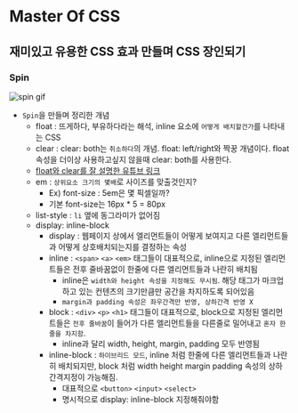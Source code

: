 # Master Of CSS
## 재미있고 유용한 CSS 효과 만들며 CSS 장인되기

### **Spin**
![spin gif](https://user-images.githubusercontent.com/96935557/182620711-af642cc7-3f49-4864-992e-ba1222e99491.gif)
- `Spin`을 만들며 정리한 개념
    - float : 뜨게하다, 부유하다라는 해석, inline 요소에 `어떻게 배치할건가`를 나타내는 CSS
    - clear : clear: both는 `취소하다`의 개념. float: left/right와 짝꿍 개념이다. float 속성을 더이상 사용하고싶지 않을때 clear: both를 사용한다.
    - [float와 clear를 잘 설명한 유튜브 링크](https://www.youtube.com/watch?v=xara4Z1b18I&t=15s "float와 clear를 잘 설명한 유튜브 링크")
    - em : `상위요소 크기의 몇배`로 사이즈를 맞출것인지?
        - Ex) font-size : 5em은 몇 픽셀일까?
        - 기본 font-size는 16px * 5 = 80px 
    - list-style : `li` 옆에 동그라미가 없어짐
    - display: inline-block
        - display : 웹페이지 상에서 엘리먼트들이 어떻게 보여지고 다른 엘리먼트들과 어떻게 상호배치되는지를 결정하는 속성
        - inline : `<span>` `<a>` `<em>` 태그들이 대표적으로, inline으로 지정된 엘리먼트들은 전후 줄바꿈없이 한줄에 다른 엘리먼트들과 나란히 배치됨
            - inline은 `width와 height 속성을 지정해도 무시됨`. 해당 태그가 마크업하고 있는 컨텐츠의 크기만큼만 공간을 차지하도록 되어있음
            - `margin과 padding 속성은 좌우간격만 반영, 상하간격 반영 X`
        - block : `<div>` `<p>` `<h1>` 태그들이 대표적으로, block으로 지정된 엘리먼트들은 `전후 줄바꿈`이 들어가 다른 엘리먼트들을 다른줄로 밀어내고 `혼자 한줄을 차지함`.
            - inline과 달리 width, height, margin, padding 모두 반영됨
        - inline-block : `하이브리드 모드`, inline 처럼 한줄에 다른 엘리먼트들과 나란히 배치되지만, block 처럼 width height margin padding 속성의 상하 간격지정이 가능해짐.
            - 대표적으로 `<button>` `<input>` `<select>`
            - 명시적으로 display: inline-block 지정해줘야함